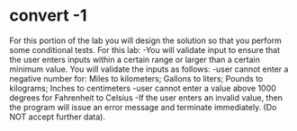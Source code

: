 # convert -1
For this portion of the lab you will design the solution so that you perform some conditional tests. For this lab:
-You will validate input to ensure that the user enters inputs within a certain range or larger than a certain minimum value. You will validate the inputs as follows:
-user cannot enter a negative number for:
Miles to kilometers; Gallons to liters; Pounds to kilograms; Inches to centimeters
-user cannot enter a value above 1000 degrees for Fahrenheit to Celsius
-If the user enters an invalid value, then the program will issue an error message and terminate immediately. (Do NOT accept further data).

